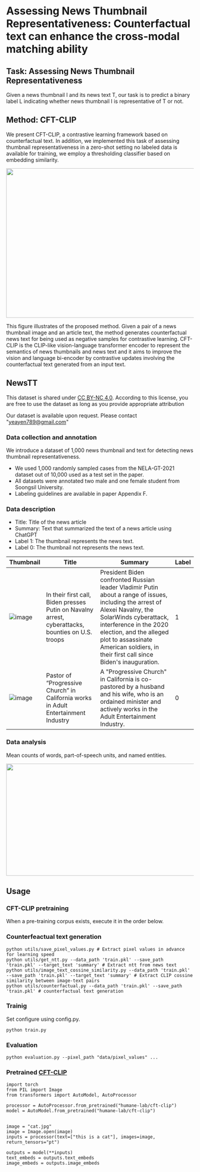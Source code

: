 # Assessing News Thumbnail Representativeness: Counterfactual text can enhance the cross-modal matching ability

## Task: Assessing News Thumbnail Representativeness
Given a news thumbnail I and its news text T, our task is to predict a binary label L indicating whether news thumbnail I is representative of T or not.


## Method: CFT-CLIP
We present CFT-CLIP, a contrastive learning framework based on counterfactual text. In addition, we implemented this task of assessing thumbnail representativeness in a zero-shot setting no labeled data is available for training, we employ a thresholding classifier based on embedding similarity.

<p align="center"><img src="https://github.com/ssu-humane/fake-news-thumbnail_2/assets/76805677/634d2896-9b8d-428c-8c96-8f5c69a7afbd" width="600" height="400"></p>
This figure illustrates of the proposed method. Given a pair of a news thumbnail image and an article text, the method generates counterfactual news text for being used as negative samples for contrastive learning. CFT-CLIP is the CLIP-like vision-language transformer encoder to represent the semantics of news thumbnails and news text and it aims to improve the vision and language bi-encoder by contrastive updates involving the counterfactual text generated from an input text.


## NewsTT
This dataset is shared under [CC BY-NC 4.0](https://creativecommons.org/licenses/by-nc/4.0/deed.en). According to this license, you are free to use the dataset as long as you provide appropriate attribution
<!--Please use this bib to cite our paper if you use NewsTT in your paper.
```
@article{yoon2024assessing,
  title={Assessing News Thumbnail Representativeness: Counterfactual text can enhance the cross-modal matching ability},
  author={Yoon, Yejun and Yoon, Seunghyun and Park, Kunwoo},
  journal={arXiv preprint arXiv:2402.11159},
  year={2024}
}
```!-->

Our dataset is available upon request. Please contact "yeayen789@gmail.com"

### Data collection and annotation
We introduce a dataset of 1,000 news thumbnail and text for detecting news thumbnail representativeness.
- We used 1,000 randomly sampled cases from the NELA-GT-2021 dataset out of 10,000 used as a test set in the paper.
- All datasets were annotated two male and one female student from Soongsil University.
- Labeling guidelines are available in paper Appendix F.

### Data description
* Title: Title of the news article
* Summary: Text that summarized the text of a news article using ChatGPT
* Label 1: The thumbnail represents the news text.
* Label 0: The thumbnail not represents the news text.

|Thumbnail|Title|Summary|Label|
|---|---|---|---|
|![image](https://github.com/ssu-humane/news-images-acl24/assets/76805677/7356b5e3-18b3-4e63-93d8-25aec29fc776)|In their first call, Biden presses Putin on Navalny arrest, cyberattacks, bounties on U.S. troops|President Biden confronted Russian leader Vladimir Putin about a range of issues, including the arrest of Alexei Navalny, the SolarWinds cyberattack, interference in the 2020 election, and the alleged plot to assassinate American soldiers, in their first call since Biden's inauguration.|1|
|![image](https://github.com/ssu-humane/news-images-acl24/assets/76805677/1bb52486-4474-4cc4-b158-d96d0c05cde6)|Pastor of “Progressive Church” in California works in Adult Entertainment Industry|A "Progressive Church" in California is co-pastored by a husband and his wife, who is an ordained minister and actively works in the Adult Entertainment Industry.|0|


### Data analysis
Mean counts of words, part-of-speech units, and named entities.
<p align="center"><img src=https://github.com/ssu-humane/news-images-acl24/assets/76805677/e1bf0734-2bc0-4f1e-bc52-24e8b285ddf6 width="650" height="300"></p>


## Usage
### CFT-CLIP pretraining
When a pre-training corpus exists, execute it in the order below.

### Counterfeactual text generation
```shell
python utils/save_pixel_values.py # Extract pixel values ​​in advance for learning speed
python utils/get_ntt.py --data_path 'train.pkl' --save_path 'train.pkl' --target_text 'summary' # Extract ntt from news text
python utils/image_text_cossine_similarity.py --data_path 'train.pkl' --save_path 'train.pkl' --target_text 'summary' # Extract CLIP cossine similarity between image-text pairs
python utils/counterfactual.py --data_path 'train.pkl' --save_path 'train.pkl' # counterfactual text generation 
```

### Trainig
Set configure using config.py.
```shell
python train.py
```

### Evaluation
```shell
python evaluation.py --pixel_path "data/pixel_values" ...
```

### Pretrained [CFT-CLIP](https://huggingface.co/humane-lab/cft-clip)
```python3
import torch
from PIL import Image
from transformers import AutoModel, AutoProcessor

processor = AutoProcessor.from_pretrained("humane-lab/cft-clip")
model = AutoModel.from_pretrained("humane-lab/cft-clip")


image = "cat.jpg"
image = Image.open(image)
inputs = processor(text=["this is a cat"], images=image, return_tensors="pt")

outputs = model(**inputs)
text_embeds = outputs.text_embeds
image_embeds = outputs.image_embeds
```


